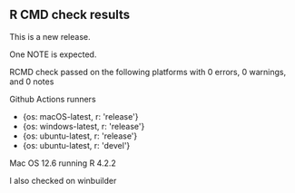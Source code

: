 ## R CMD check results

This is a new release.

One NOTE is expected.

RCMD check passed on the following platforms with 0 errors, 0 warnings, and 0 notes 

 Github Actions runners
  - {os: macOS-latest,   r: 'release'}
  - {os: windows-latest, r: 'release'}
  - {os: ubuntu-latest,   r: 'release'}
  - {os: ubuntu-latest,   r: 'devel'}

Mac OS 12.6 running R 4.2.2

I also checked on winbuilder 
